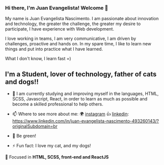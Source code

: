### Hi there, I'm Juan Evangelista! Welcome 👋

My name is Juan Evangelista Nascimento. I am passionate about innovation and technology, the greater the challenge, the greater my desire to participate, I have experience with Web development.

I love working in teams, I am very communicative, I am driven by challenges, proactive and hands on. In my spare time, I like to learn new things and put into practice what I have learned.

What I don't know, I learn fast =)

## I'm a Student, lover of technology, father of cats and dogs!!

- 🔭
  I am currently studying and improving myself in the languages, HTML, SCSS, Javascript, React, in order to learn as much as possible and become a skilled professional to help others.

- 📫
  Where to see more about me:
  🌍 [instagram](https://www.instagram.com/juan.evangelistaa/)
  👍 [linkedin]: https://www.linkedin.com/in/juan-evangelista-nascimento-493260143/?originalSubdomain=br 

- 🌱 Be green! 

- ⚡ Fun fact: I love my cat, and my dogs!

🎯 Focused in <strong> <b>HTML</b>, <b>SCSS</b>, <b>front-end</b> and <b>ReactJS</b> </strong>

[instagram]: https://www.instagram.com/juan.evangelistaa/
[linkedin]: https://www.linkedin.com/in/juan-evangelista-nascimento-493260143/?originalSubdomain=br

